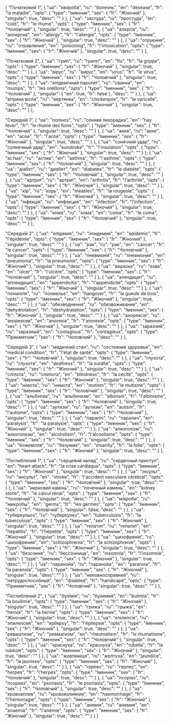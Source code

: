 [
  "Початковий 1",
  {
    "ua": "хвороба",
    "ru": "болезнь",
    "en": "desease",
    "fr": "la maladie",
    "opts": {
      "type": "Іменник",
      "sex": {
        "fr": "Жіночий"
      },
      "singular": true,
      "desc": ""
    }
  },
  {
    "ua": "застуда",
    "ru": "простуда",
    "en": "cold",
    "fr": "le rhume",
    "opts": {
      "type": "Іменник",
      "sex": {
        "fr": "Чоловічий"
      },
      "singular": true,
      "desc": ""
    }
  },
  {
    "ua": "алергія",
    "ru": "аллергия",
    "en": "allergy",
    "fr": "l'allergie",
    "opts": {
      "type": "Іменник",
      "sex": {
        "fr": "Жіночий"
      },
      "singular": true,
      "desc": ""
    }
  },
  {
    "ua": "отруєння",
    "ru": "отравление",
    "en": "poisoning",
    "fr": "l'intoxication",
    "opts": {
      "type": "Іменник",
      "sex": {
        "fr": "Жіночий"
      },
      "singular": true,
      "desc": ""
    }
  },



  "Початковий 2",
  {
    "ua": "грип",
    "ru": "грипп",
    "en": "flu",
    "fr": "la grippe",
    "opts": {
      "type": "Іменник",
      "sex": {
        "fr": "Жіночий"
      },
      "singular": true,
      "desc": ""
    }
  },
  {
    "ua": "вірус",
    "ru": "вирус",
    "en": "virus",
    "fr": "le virus",
    "opts": {
      "type": "Іменник",
      "sex": {
        "fr": "Чоловічий"
      },
      "singular": true,
      "desc": ""
    }
  },
  {
    "ua": "епідемічний паротит",
    "ru": "свинка",
    "en": "mumps",
    "fr": "les oreillons",
    "opts": {
      "type": "Іменник",
      "sex": {
        "fr": "Чоловічий"
      },
      "singular": {
        "en": true,
        "fr": false
      },
      "desc": ""
    }
  },
  {
    "ua": "вітряна віспа",
    "ru": "вертянка",
    "en": "chickenpox",
    "fr": "la varicelle",
    "opts": {
      "type": "Іменник",
      "sex": {
        "fr": "Жіночий"
      },
      "singular": true,
      "desc": ""
    }
  },



  "Середній 1",
  {
    "ua": "поліноз",
    "ru": "сенная лихорадка",
    "en": "hay fever",
    "fr": "le rhume des foins",
    "opts": {
      "type": "Іменник",
      "sex": {
        "fr": "Чоловічий"
      },
      "singular": true,
      "desc": ""
    }
  },
  {
    "ua": "акне",
    "ru": "акне",
    "en": "acne",
    "fr": "l'acné",
    "opts": {
      "type": "Іменник",
      "sex": {
        "fr": "Жіночий"
      },
      "singular": true,
      "desc": ""
    }
  },
  {
    "ua": "сонячний удар",
    "ru": "солнечный удар",
    "en": "sunstroke",
    "fr": "l'insolation",
    "opts": {
      "type": "Іменник",
      "sex": {
        "fr": "Жіночий"
      },
      "singular": true,
      "desc": ""
    }
  },
  {
    "ua": "астма",
    "ru": "астма",
    "en": "asthma",
    "fr": "l'asthme",
    "opts": {
      "type": "Іменник",
      "sex": {
        "fr": "Чоловічий"
      },
      "singular": true,
      "desc": ""
    }
  },
  {
    "ua": "діабет",
    "ru": "диабет",
    "en": "diabetes",
    "fr": "le diabète",
    "opts": {
      "type": "Іменник",
      "sex": {
        "fr": "Чоловічий"
      },
      "singular": true,
      "desc": ""
    }
  },
  {
    "ua": "артрит",
    "ru": "артрит",
    "en": "arthritis",
    "fr": "l'arthrite",
    "opts": {
      "type": "Іменник",
      "sex": {
        "fr": "Жіночий"
      },
      "singular": true,
      "desc": ""
    }
  },
  {
    "ua": "кір",
    "ru": "корь",
    "en": "measles",
    "fr": "la rougeole",
    "opts": {
      "type": "Іменник",
      "sex": {
        "fr": "Жіночий"
      },
      "singular": true,
      "desc": ""
    }
  },
  {
    "ua": "інфекція",
    "ru": "инфекция",
    "en": "infection",
    "fr": "l'infection",
    "opts": {
      "type": "Іменник",
      "sex": {
        "fr": "Жіночий"
      },
      "singular": true,
      "desc": ""
    }
  },
  {
    "ua": "кома",
    "ru": "кома",
    "en": "coma",
    "fr": "le coma",
    "opts": {
      "type": "Іменник",
      "sex": {
        "fr": "Чоловічий"
      },
      "singular": true,
      "desc": ""
    }
  },



  "Середній 2",
  {
    "ua": "епідемія",
    "ru": "эпидемия",
    "en": "epidemic",
    "fr": "l'épidémie",
    "opts": {
      "type": "Іменник",
      "sex": {
        "fr": "Жіночий"
      },
      "singular": true,
      "desc": ""
    }
  },
  {
    "ua": "рак",
    "ru": "рак",
    "en": "cancer",
    "fr": "le cancer",
    "opts": {
      "type": "Іменник",
      "sex": {
        "fr": "Чоловічий"
      },
      "singular": true,
      "desc": ""
    }
  },
  {
    "ua": "пневмонія",
    "ru": "пневмония",
    "en": "pneumonia",
    "fr": "la pneumonie",
    "opts": {
      "type": "Іменник",
      "sex": {
        "fr": "Жіночий"
      },
      "singular": true,
      "desc": ""
    }
  },
  {
    "ua": "виразка",
    "ru": "язва",
    "en": "ulcer",
    "fr": "l'ulcère",
    "opts": {
      "type": "Іменник",
      "sex": {
        "fr": "Чоловічий"
      },
      "singular": true,
      "desc": ""
    }
  },
  {
    "ua": "апендицит",
    "ru": "аппендицит",
    "en": "appendicitis",
    "fr": "l'appendicite",
    "opts": {
      "type": "Іменник",
      "sex": {
        "fr": "Жіночий"
      },
      "singular": true,
      "desc": ""
    }
  },
  {
    "ua": "похмілля",
    "ru": "похмелье",
    "en": "hangover",
    "fr": "la gueule de bois",
    "opts": {
      "type": "Іменник",
      "sex": {
        "fr": "Жіночий"
      },
      "singular": true,
      "desc": ""
    }
  },
  {
    "ua": "обезводнення",
    "ru": "обезвоживание",
    "en": "dehydrotation",
    "fr": "déshydratation",
    "opts": {
      "type": "Іменник",
      "sex": {
        "fr": "Жіночий"
      },
      "singular": true,
      "desc": ""
    }
  },
  {
    "ua": "анорексія",
    "ru": "анорексия",
    "en": "anorexia",
    "fr": "l'anorexie",
    "opts": {
      "type": "Іменник",
      "sex": {
        "fr": "Жіночий"
      },
      "singular": true,
      "desc": ""
    }
  },
  {
    "ua": "заразний",
    "ru": "заразный",
    "en": "contagious",
    "fr": "contagieux",
    "opts": {
      "type": "Прикметник",
      "sex": {
        "fr": "Чоловічий"
      },
      "desc": ""
    }
  },



  "Середній 3",
  {
    "ua": "медичний стан",
    "ru": "состояние здоровья",
    "en": "medical condition",
    "fr": "l'état de santé",
    "opts": {
      "type": "Іменник",
      "sex": {
        "fr": "Чоловічий"
      },
      "singular": true,
      "desc": ""
    }
  },
  {
    "ua": "глухота",
    "ru": "глухота",
    "en": "deafness",
    "fr": "la surdité",
    "opts": {
      "type": "Іменник",
      "sex": {
        "fr": "Жіночий"
      },
      "singular": true,
      "desc": ""
    }
  },
  {
    "ua": "сліпота",
    "ru": "слепота",
    "en": "blindness",
    "fr": "la cécité",
    "opts": {
      "type": "Іменник",
      "sex": {
        "fr": "Жіночий"
      },
      "singular": true,
      "desc": ""
    }
  },
  {
    "ua": "німота",
    "ru": "немота",
    "en": "mutism",
    "fr": "le mutisme",
    "opts": {
      "type": "Іменник",
      "sex": {
        "fr": "Чоловічий"
      },
      "singular": true, 
      "desc": ""
    }
  },
  {
    "ua": "альбінізм",
    "ru": "альбинизм",
    "en": "albinism",
    "fr": "l'albinisme",
    "opts": {
      "type": "Іменник",
      "sex": {
        "fr": "Чоловічий"
      },
      "singular": true,
      "desc": ""
    }
  },
  {
    "ua": "аутизм",
    "ru": "аутизм",
    "en": "autism",
    "fr": "l'autisme",
    "opts": {
      "type": "Іменник",
      "sex": {
        "fr": "Чоловічий"
      },
      "singular": true,
      "desc": ""
    }
  },
  {
    "ua": "параліч",
    "ru": "паралич",
    "en": "paralysis",
    "fr": "la paralysie",
    "opts": {
      "type": "Іменник",
      "sex": {
        "fr": "Жіночий"
      },
      "singular": true,
      "desc": ""
    }
  },
  {
    "ua": "алкоголізм",
    "ru": "алкоголизм",
    "en": "alcoholism",
    "fr": "l'alcoolisme",
    "opts": {
      "type": "Іменник",
      "sex": {
        "fr": "Чоловічий"
      },
      "singular": true,
      "desc": ""
    }
  },
  {
    "ua": "божевілля",
    "ru": "безумие",
    "en": "insanity",
    "fr": "la folie",
    "opts": {
      "type": "Іменник",
      "sex": {
        "fr": "Жіночий"
      },
      "singular": true,
      "desc": ""
    }
  },



  "Поглиблений 1",
  {
    "ua": "серцевий напад",
    "ru": "сердечный приступ",
    "en": "heart attack",
    "fr": "la crise cardiaque",
    "opts": {
      "type": "Іменник",
      "sex": {
        "fr": "Жіночий"
      },
      "singular": true,
      "desc": ""
    }
  },
  {
    "ua": "інсульт",
    "ru": "инсульт",
    "en": "stroke",
    "fr": "l'accident vasculaire cérébral",
    "opts": {
      "type": "Іменник",
      "sex": {
        "fr": "Чоловічий"
      },
      "singular": true,
      "desc": ""
    }
  },
  {
    "ua": "нирковий камінь",
    "ru": "почечный камень",
    "en": "kidney stone",
    "fr": "le calcul rénal",
    "opts": {
      "type": "Іменник",
      "sex": {
        "fr": "Чоловічий"
      },
      "singular": true,
      "desc": ""
    }
  },
  {
    "ua": "мікроби",
    "ru": "микробы",
    "en": "germs",
    "fr": "les germes",
    "opts": {
      "type": "Іменник",
      "sex": {
        "fr": "Чоловічий"
      },
      "singular": false,
      "desc": ""
    }
  },
  {
    "ua": "туберкульоз",
    "ru": "туберкулез",
    "en": "tuberculosis",
    "fr": "la tuberculose",
    "opts": {
      "type": "Іменник",
      "sex": {
        "fr": "Жіночий"
      },
      "singular": true,
      "desc": ""
    }
  },
  {
    "ua": "гепатит",
    "ru": "гепатит",
    "en": "hepatitis",
    "fr": "l'hépatite",
    "opts": {
      "type": "Іменник",
      "sex": {
        "fr": "Жіночий"
      },
      "singular": true,
      "desc": ""
    }
  },
  {
    "ua": "шизофренія",
    "ru": "шизофрения",
    "en": "schizophrenia",
    "fr": "la schizophrénie",
    "opts": {
      "type": "Іменник",
      "sex": {
        "fr": "Жіночий"
      },
      "singular": true,
      "desc": ""
    }
  },
  {
    "ua": "безсоння",
    "ru": "бессонница",
    "en": "insomnia",
    "fr": "l'insomnie",
    "opts": {
      "type": "Іменник",
      "sex": {
        "fr": "Жіночий"
      },
      "singular": true,
      "desc": ""
    }
  },
  {
    "ua": "паранойа",
    "ru": "паранойа",
    "en": "paranoia",
    "fr": "la paranoïa",
    "opts": {
      "type": "Іменник",
      "sex": {
        "fr": "Жіночий"
      },
      "singular": true,
      "desc": ""
    }
  },
  {
    "ua": "неповносправний",
    "ru": "нетрудоспособный",
    "en": "disabled",
    "fr": "handicapé",
    "opts": {
      "type": "Прикметник",
      "sex": {
        "fr": "Чоловічий"
      },
      "singular": true,
      "desc": ""
    }
  },



  "Поглиблений 2",
  {
    "ua": "булімія",
    "ru": "булимия",
    "en": "bulimia",
    "fr": "la boulimie",
    "opts": {
      "type": "Іменник",
      "sex": {
        "fr": "Жіночий"
      },
      "singular": true,
      "desc": ""
    }
  },
  {
    "ua": "грижа",
    "ru": "грыжа",
    "en": "hernia",
    "fr": "la hernie",
    "opts": {
      "type": "Іменник",
      "sex": {
        "fr": "Жіночий"
      },
      "singular": true,
      "desc": ""
    }
  },
  {
    "ua": "епілепсія",
    "ru": "эпилепсия",
    "en": "epilepsy",
    "fr": "l'épilepsie",
    "opts": {
      "type": "Іменник",
      "sex": {
        "fr": "Жіночий"
      },
      "singular": true,
      "desc": ""
    }
  },
  {
    "ua": "ревматизм",
    "ru": "ревматизм",
    "en": "rheumatism",
    "fr": "le rhumatisme",
    "opts": {
      "type": "Іменник",
      "sex": {
        "fr": "Чоловічий"
      },
      "singular": true,
      "desc": ""
    }
  },
  {
    "ua": "краснуха",
    "ru": "краснуха",
    "en": "rubella",
    "fr": "la rubéole",
    "opts": {
      "type": "Іменник",
      "sex": {
        "fr": "Жіночий"
      },
      "singular": true,
      "desc": ""
    }
  },
  {
    "ua": "жовтяниця",
    "ru": "желтуха",
    "en": "jaundice",
    "fr": "la jaunisse",
    "opts": {
      "type": "Іменник",
      "sex": {
        "fr": "Жіночий"
      },
      "singular": true,
      "desc": ""
    }
  },
  {
    "ua": "герпес",
    "ru": "герпес",
    "en": "herpes",
    "fr": "l'herpès",
    "opts": {
      "type": "Іменник",
      "sex": {
        "fr": "Чоловічий"
      },
      "singular": true,
      "desc": ""
    }
  },
  {
    "ua": "псоріаз",
    "ru": "псориаз",
    "en": "psoriasis",
    "fr": "le psoriasis",
    "opts": {
      "type": "Іменник",
      "sex": {
        "fr": "Чоловічий"
      },
      "singular": true,
      "desc": ""
    }
  },
  {
    "ua": "крововплив",
    "ru": "кровоизлияние",
    "en": "haemorrhage",
    "fr": "l'hémorragie",
    "opts": {
      "type": "Іменник",
      "sex": {
        "fr": "Жіночий"
      },
      "singular": true,
      "desc": ""
    }
  },
  {
    "ua": "анемія",
    "ru": "анемия",
    "en": "anaemia",
    "fr": "l'anémie",
    "opts": {
      "type": "Іменник",
      "sex": {
        "fr": "Жіночий"
      },
      "singular": true,
      "desc": ""
    }
  }
]